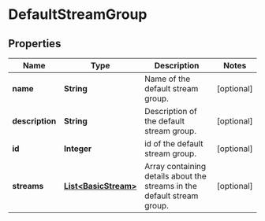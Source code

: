 

# DefaultStreamGroup

## Properties

Name | Type | Description | Notes
------------ | ------------- | ------------- | -------------
**name** | **String** | Name of the default stream group.  |  [optional]
**description** | **String** | Description of the default stream group.  |  [optional]
**id** | **Integer** | id of the default stream group.  |  [optional]
**streams** | [**List&lt;BasicStream&gt;**](BasicStream.md) | Array containing details about the streams in the default stream group.  |  [optional]




